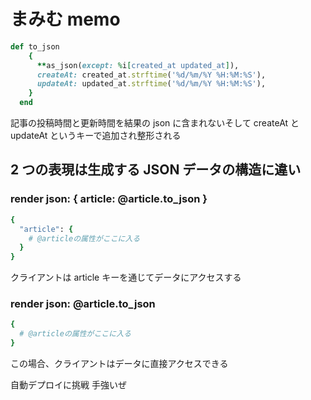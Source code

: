 # まみむ memo

```ruby
def to_json
    {
      **as_json(except: %i[created_at updated_at]),
      createAt: created_at.strftime('%d/%m/%Y %H:%M:%S'),
      updateAt: updated_at.strftime('%d/%m/%Y %H:%M:%S'),
    }
  end
```

記事の投稿時間と更新時間を結果の json に含まれないそして createAt と updateAt というキーで追加され整形される

## 2 つの表現は生成する JSON データの構造に違い

### render json: { article: @article.to_json }

```ruby
{
  "article": {
    # @articleの属性がここに入る
  }
}
```

クライアントは article キーを通じてデータにアクセスする

### render json: @article.to_json

```ruby
{
  # @articleの属性がここに入る
}
```

この場合、クライアントはデータに直接アクセスできる

自動デプロイに挑戦
手強いぜ

